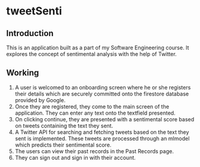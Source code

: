 # tweetSenti
## Introduction
This is an application built as a part of my Software Engineering course. It explores the concept of sentimental analysis with the help of Twitter. 
## Working
1. A user is welcomed to an onboarding screen where he or she registers their details which are securely committed onto the firestore database provided by Google.
2. Once they are registered, they come to the main screen of the application. They can enter any text onto the textfield presented.
3. On clicking continue, they are presented with a sentimental score based on tweets containing the text they sent.
4. A Twitter API for searching and fetching tweets based on the text they sent is implemented. These tweets are processed through an mlmodel which predicts their sentimental score.
5. The users can view their past records in the Past Records page.
6. They can sign out and sign in with their account. 


